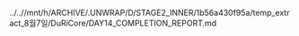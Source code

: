 ../..//mnt/h/ARCHIVE/.UNWRAP/D/STAGE2_INNER/1b56a430f95a/temp_extract_8월7일/DuRiCore/DAY14_COMPLETION_REPORT.md